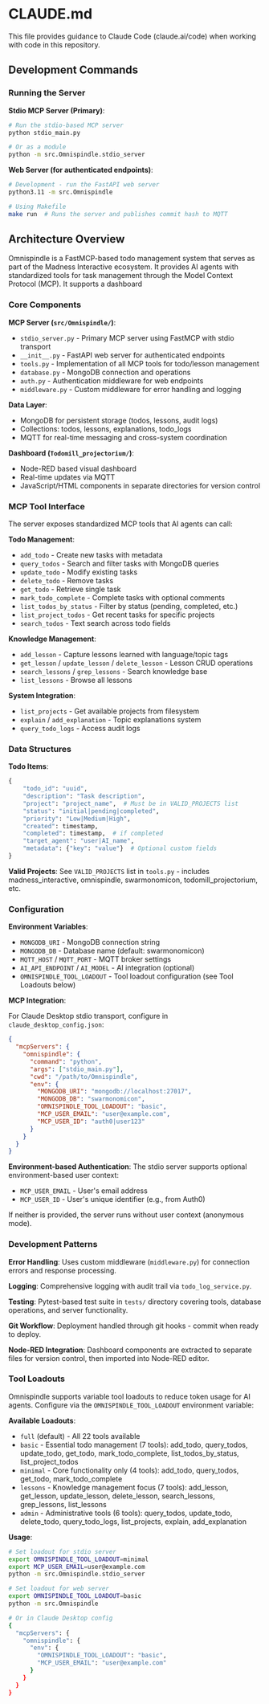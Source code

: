 # CLAUDE.md

This file provides guidance to Claude Code (claude.ai/code) when working with code in this repository.

## Development Commands

### Running the Server

**Stdio MCP Server (Primary)**:
```bash
# Run the stdio-based MCP server
python stdio_main.py

# Or as a module
python -m src.Omnispindle.stdio_server
```

**Web Server (for authenticated endpoints)**:
```bash
# Development - run the FastAPI web server
python3.11 -m src.Omnispindle

# Using Makefile
make run  # Runs the server and publishes commit hash to MQTT
```


## Architecture Overview

Omnispindle is a FastMCP-based todo management system that serves as part of the Madness Interactive ecosystem. It provides AI agents with standardized tools for task management through the Model Context Protocol (MCP).
It supports a dashboard 

### Core Components

**MCP Server (`src/Omnispindle/`)**:
- `stdio_server.py` - Primary MCP server using FastMCP with stdio transport
- `__init__.py` - FastAPI web server for authenticated endpoints
- `tools.py` - Implementation of all MCP tools for todo/lesson management
- `database.py` - MongoDB connection and operations
- `auth.py` - Authentication middleware for web endpoints
- `middleware.py` - Custom middleware for error handling and logging

**Data Layer**:
- MongoDB for persistent storage (todos, lessons, audit logs)
- Collections: todos, lessons, explanations, todo_logs
- MQTT for real-time messaging and cross-system coordination

**Dashboard (`Todomill_projectorium/`)**:
- Node-RED based visual dashboard
- Real-time updates via MQTT
- JavaScript/HTML components in separate directories for version control

### MCP Tool Interface

The server exposes standardized MCP tools that AI agents can call:

**Todo Management**:
- `add_todo` - Create new tasks with metadata
- `query_todos` - Search and filter tasks with MongoDB queries
- `update_todo` - Modify existing tasks
- `delete_todo` - Remove tasks
- `get_todo` - Retrieve single task
- `mark_todo_complete` - Complete tasks with optional comments
- `list_todos_by_status` - Filter by status (pending, completed, etc.)
- `list_project_todos` - Get recent tasks for specific projects
- `search_todos` - Text search across todo fields

**Knowledge Management**:
- `add_lesson` - Capture lessons learned with language/topic tags
- `get_lesson` / `update_lesson` / `delete_lesson` - Lesson CRUD operations
- `search_lessons` / `grep_lessons` - Search knowledge base
- `list_lessons` - Browse all lessons

**System Integration**:
- `list_projects` - Get available projects from filesystem
- `explain` / `add_explanation` - Topic explanations system
- `query_todo_logs` - Access audit logs

### Data Structures

**Todo Items**:
```python
{
    "todo_id": "uuid",
    "description": "Task description",
    "project": "project_name",  # Must be in VALID_PROJECTS list
    "status": "initial|pending|completed",
    "priority": "Low|Medium|High",
    "created": timestamp,
    "completed": timestamp,  # if completed
    "target_agent": "user|AI_name",
    "metadata": {"key": "value"}  # Optional custom fields
}
```

**Valid Projects**: See `VALID_PROJECTS` list in `tools.py` - includes madness_interactive, omnispindle, swarmonomicon, todomill_projectorium, etc.

### Configuration

**Environment Variables**:
- `MONGODB_URI` - MongoDB connection string
- `MONGODB_DB` - Database name (default: swarmonomicon)
- `MQTT_HOST` / `MQTT_PORT` - MQTT broker settings
- `AI_API_ENDPOINT` / `AI_MODEL` - AI integration (optional)
- `OMNISPINDLE_TOOL_LOADOUT` - Tool loadout configuration (see Tool Loadouts below)

**MCP Integration**: 

For Claude Desktop stdio transport, configure in `claude_desktop_config.json`:
```json
{
  "mcpServers": {
    "omnispindle": {
      "command": "python",
      "args": ["stdio_main.py"],
      "cwd": "/path/to/Omnispindle",
      "env": {
        "MONGODB_URI": "mongodb://localhost:27017",
        "MONGODB_DB": "swarmonomicon",
        "OMNISPINDLE_TOOL_LOADOUT": "basic",
        "MCP_USER_EMAIL": "user@example.com",
        "MCP_USER_ID": "auth0|user123"
      }
    }
  }
}
```

**Environment-based Authentication**:
The stdio server supports optional environment-based user context:
- `MCP_USER_EMAIL` - User's email address
- `MCP_USER_ID` - User's unique identifier (e.g., from Auth0)

If neither is provided, the server runs without user context (anonymous mode).

### Development Patterns

**Error Handling**: Uses custom middleware (`middleware.py`) for connection errors and response processing.

**Logging**: Comprehensive logging with audit trail via `todo_log_service.py`.

**Testing**: Pytest-based test suite in `tests/` directory covering tools, database operations, and server functionality.

**Git Workflow**: Deployment handled through git hooks - commit when ready to deploy.

**Node-RED Integration**: Dashboard components are extracted to separate files for version control, then imported into Node-RED editor.

### Tool Loadouts

Omnispindle supports variable tool loadouts to reduce token usage for AI agents. Configure via the `OMNISPINDLE_TOOL_LOADOUT` environment variable:

**Available Loadouts**:
- `full` (default) - All 22 tools available
- `basic` - Essential todo management (7 tools): add_todo, query_todos, update_todo, get_todo, mark_todo_complete, list_todos_by_status, list_project_todos
- `minimal` - Core functionality only (4 tools): add_todo, query_todos, get_todo, mark_todo_complete
- `lessons` - Knowledge management focus (7 tools): add_lesson, get_lesson, update_lesson, delete_lesson, search_lessons, grep_lessons, list_lessons
- `admin` - Administrative tools (6 tools): query_todos, update_todo, delete_todo, query_todo_logs, list_projects, explain, add_explanation

**Usage**:
```bash
# Set loadout for stdio server
export OMNISPINDLE_TOOL_LOADOUT=minimal
export MCP_USER_EMAIL=user@example.com
python -m src.Omnispindle.stdio_server

# Set loadout for web server
export OMNISPINDLE_TOOL_LOADOUT=basic
python -m src.Omnispindle

# Or in Claude Desktop config
{
  "mcpServers": {
    "omnispindle": {
      "env": {
        "OMNISPINDLE_TOOL_LOADOUT": "basic",
        "MCP_USER_EMAIL": "user@example.com"
      }
    }
  }
}
```
